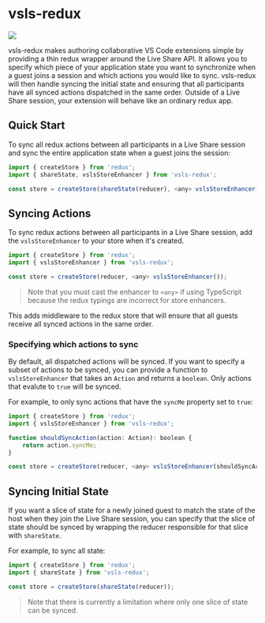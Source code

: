 # vsls-redux

[![](https://aka.ms/vsls-badge)](https://aka.ms/vsls)

vsls-redux makes authoring collaborative VS Code extensions simple by providing a thin redux wrapper around the Live Share API. It allows you to specify which piece of your application state you want to synchronize when a guest joins a session and which actions you would like to sync. vsls-redux will then handle syncing the initial state and ensuring that all participants have all synced actions dispatched in the same order. Outside of a Live Share session, your extension will behave like an ordinary redux app.

## Quick Start

To sync all redux actions between all participants in a Live Share session and sync the entire application state when a guest joins the session:

```javascript
import { createStore } from 'redux';
import { shareState, vslsStoreEnhancer } from 'vsls-redux';

const store = createStore(shareState(reducer), <any> vslsStoreEnhancer());
```

## Syncing Actions

To sync redux actions between all participants in a Live Share session, add the `vslsStoreEnhancer` to your store when it's created.

```javascript
import { createStore } from 'redux';
import { vslsStoreEnhancer } from 'vsls-redux';

const store = createStore(reducer, <any> vslsStoreEnhancer());
```

>Note that you must cast the enhancer to `<any>` if using TypeScript because the redux typings are incorrect for store enhancers.

This adds middleware to the redux store that will ensure that all guests receive all synced actions in the same order.

### Specifying which actions to sync

By default, all dispatched actions will be synced. If you want to specify a subset of actions to be synced, you can provide a function to `vslsStoreEnhancer` that takes an `Action` and returns a `boolean`. Only actions that evalute to `true` will be synced.

For example, to only sync actions that have the `syncMe` property set to `true`:

```javascript
import { createStore } from 'redux';
import { vslsStoreEnhancer } from 'vsls-redux';

function shouldSyncAction(action: Action): boolean {
    return action.syncMe;
}

const store = createStore(reducer, <any> vslsStoreEnhancer(shouldSyncAction));
```

## Syncing Initial State

If you want a slice of state for a newly joined guest to match the state of the host when they join the Live Share session, you can specify that the slice of state should be synced by wrapping the reducer responsible for that slice with `shareState`. 

For example, to sync all state:

```javascript
import { createStore } from 'redux';
import { shareState } from 'vsls-redux';

const store = createStore(shareState(reducer));
```

>Note that there is currently a limitation where only one slice of state can be synced.
